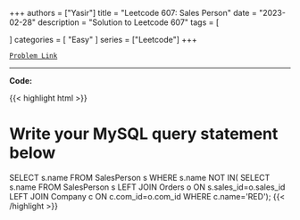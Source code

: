 
+++
authors = ["Yasir"]
title = "Leetcode 607: Sales Person"
date = "2023-02-28"
description = "Solution to Leetcode 607"
tags = [
    
]
categories = [
    "Easy"
]
series = ["Leetcode"]
+++



[`Problem Link`](https://leetcode.com/problems/sales-person/description/)

---

**Code:**

{{< highlight html >}}
# Write your MySQL query statement below
SELECT s.name
    FROM SalesPerson s
    WHERE s.name NOT IN(
    SELECT s.name
        FROM SalesPerson s
            LEFT JOIN Orders o ON s.sales_id=o.sales_id
            LEFT JOIN Company c ON c.com_id=o.com_id
        WHERE c.name='RED');
{{< /highlight >}}

